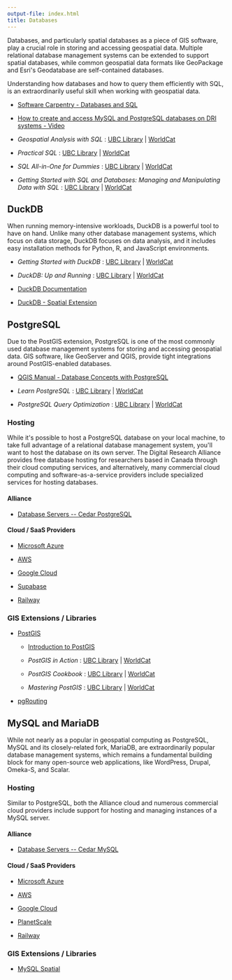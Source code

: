 ```yaml
---
output-file: index.html
title: Databases
---
```


Databases, and particularly spatial databases as a piece of GIS software, play a
crucial role in storing and accessing geospatial data. Multiple relational
database management systems can be extended to support spatial databases, while
common geospatial data formats like GeoPackage and Esri's Geodatabase are
self-contained databases.

Understanding how databases and how to query them efficiently with SQL, is an
extraordinarily useful skill when working with geospatial data.

- [Software Carpentry - Databases and SQL](https://swcarpentry.github.io/sql-novice-survey/)

- [How to create and access MySQL and PostgreSQL databases on DRI systems - Video](https://youtu.be/3uHSXXQwJpQ)

- _Geospatial Analysis with SQL_ :
  [UBC Library](https://go.exlibris.link/N6ybsHyL) |
  [WorldCat](https://search.worldcat.org/title/1356796776)

- _Practical SQL_ : [UBC Library](https://go.exlibris.link/KT2RjyVN) |
  [WorldCat](https://search.worldcat.org/title/1291870871)

- _SQL All-in-One for Dummies_ :
  [UBC Library](https://go.exlibris.link/s1CwKGdS) |
  [WorldCat](https://search.worldcat.org/title/1429319351)

- _Getting Started with SQL and Databases: Managing and Manipulating Data with
  SQL_ : [UBC Library](https://go.exlibris.link/8P3M1W2j) |
  [WorldCat](https://search.worldcat.org/title/1381743217)

## DuckDB

When running memory-intensive workloads, DuckDB is a powerful tool to have on
hand. Unlike many other database management systems, which focus on data
storage, DuckDB focuses on data analysis, and it includes easy installation
methods for Python, R, and JavaScript environments.

- _Getting Started with DuckDB_ :
  [UBC Library](https://learning.oreilly.com/library/view/getting-started-with/9781803241005/)
  | [WorldCat](https://search.worldcat.org/title/1436457021)

- _DuckDB: Up and Running_ : [UBC Library](https://go.exlibris.link/YFbRpYc9) |
  [WorldCat](https://search.worldcat.org/title/1442327944)

- [DuckDB Documentation](https://duckdb.org/docs/)

- [DuckDB - Spatial Extension](https://duckdb.org/docs/extensions/spatial.html)

## PostgreSQL

Due to the PostGIS extension, PostgreSQL is one of the most commonly used
database management systems for storing and accessing geospatial data. GIS
software, like GeoServer and QGIS, provide tight integrations around
PostGIS-enabled databases.

- [QGIS Manual - Database Concepts with PostgreSQL](https://docs.qgis.org/3.34/en/docs/training_manual/database_concepts/index.html)

- _Learn PostgreSQL_ : [UBC Library](https://go.exlibris.link/DPVZ3PFk) |
  [WorldCat](https://search.worldcat.org/title/1407633395)

- _PostgreSQL Query Optimization_ :
  [UBC Library](https://go.exlibris.link/Mp0jzFgZ) |
  [WorldCat](https://search.worldcat.org/title/1417197322)

### Hosting

While it's possible to host a PostgreSQL database on your local machine, to take
full advantage of a relational database management system, you'll want to host
the database on its own server. The Digital Research Alliance provides free
database hosting for researchers based in Canada through their cloud computing
services, and alternatively, many commercial cloud computing and
software-as-a-service providers include specialized services for hosting
databases.

#### Alliance

- [Database Servers -- Cedar PostgreSQL](https://docs.alliancecan.ca/wiki/Database_servers#Cedar_PostgreSQL_server)

#### Cloud / SaaS Providers

- [Microsoft Azure](https://azure.microsoft.com/en-ca/products/postgresql/)

- [AWS](https://aws.amazon.com/rds/postgresql/)

- [Google Cloud](https://cloud.google.com/sql/docs/postgres)

- [Supabase](https://supabase.com/docs/guides/database)

- [Railway](https://docs.railway.app/databases/postgresql)

### GIS Extensions / Libraries

- [PostGIS](https://postgis.net/documentation/)

  - [Introduction to PostGIS](https://postgis.net/workshops/postgis-intro/)

  - _PostGIS in Action_ : [UBC Library](https://go.exlibris.link/cKtRz8Pm) |
    [WorldCat](https://search.worldcat.org/title/1339878967)

  - _PostGIS Cookbook_ : [UBC Library](https://go.exlibris.link/z6HBlj5t) |
    [WorldCat](https://search.worldcat.org/title/1105805332)

  - _Mastering PostGIS_ : [UBC Library](https://go.exlibris.link/bCV4PRwJ) |
    [WorldCat](https://search.worldcat.org/title/991530184)

- [pgRouting](https://docs.pgrouting.org/latest/en/pgRouting-introduction.html)

## MySQL and MariaDB

While not nearly as a popular in geospatial computing as PostgreSQL, MySQL and
its closely-related fork, MariaDB, are extraordinarily popular database
management systems, which remains a fundamental building block for many
open-source web applications, like WordPress, Drupal, Omeka-S, and Scalar.

### Hosting

Similar to PostgreSQL, both the Alliance cloud and numerous commercial cloud
providers include support for hosting and managing instances of a MySQL server.

#### Alliance

- [Database Servers -- Cedar MySQL](https://docs.alliancecan.ca/wiki/Database_servers#Cedar_MySQL_server)

#### Cloud / SaaS Providers

- [Microsoft Azure](https://azure.microsoft.com/en-ca/products/mysql/)

- [AWS](https://aws.amazon.com/rds/mysql/)

- [Google Cloud](https://cloud.google.com/sql/docs/mysql)

- [PlanetScale](https://planetscale.com/docs)

- [Railway](https://docs.railway.app/databases/mysql)

### GIS Extensions / Libraries

- [MySQL Spatial](https://dev.mysql.com/doc/refman/8.0/en/spatial-analysis-functions.html)
